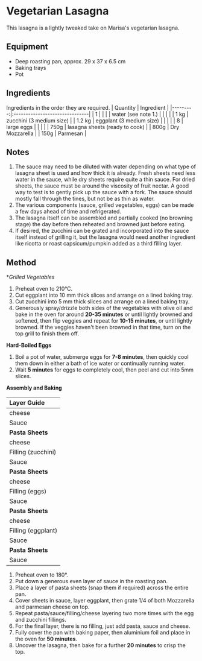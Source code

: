 # Vegetarian Lasagna 

This lasagna is a lightly tweaked take on Marisa's vegetarian lasagna.

## Equipment

* Deep roasting pan, approx. 29 x 37 x 6.5 cm
* Baking trays
* Pot

## Ingredients

Ingredients in the order they are required.
| Quantity | Ingredient                     |
|---------:|:-------------------------------|
|        1 | [](NonnasSauce.md)             |
|          | water (see note 1.)            |
|          |                                |
|     1 kg | zucchini (3 medium size)       |
|   1.2 kg | eggplant (3 medium size)       |
|          |                                |
|        8 | large eggs                     |
|          |                                |
|     750g | lasagna sheets (ready to cook) |
|     800g | Dry Mozzarella                 |
|     150g | Parmesan                       |


## Notes

1. The sauce may need to be diluted with water depending on what type of lasagna
   sheet is used and how thick it is already. Fresh sheets need less water in
   the sauce, while dry sheets require quite a thin sauce.  For dried sheets,
   the sauce must be around the viscosity of fruit nectar. A good way to test is
   to gently pick up the sauce with a fork. The sauce should mostly fall through
   the tines, but not be as thin as water.
2. The various components (sauce, grilled vegetables, eggs) can be made a few
   days ahead of time and refrigerated. 
3. The lasagna itself can be assembled and partially cooked (no browning stage)
   the day before then reheated and browned just before eating.
4. If desired, the zucchini can be grated and incorporated into the
   sauce itself instead of grilling it, but the lasagna would need another
   ingredient like ricotta or roast capsicum/pumpkin added as a third filling
   layer. 

## Method

**Grilled Vegetables*
1. Preheat oven to 210°C.
2. Cut eggplant into 10 mm thick slices and arrange on a lined baking tray.
3. Cut zucchini into 5 mm thick slices and arrange on a lined baking tray.
4. Generously spray/drizzle both sides of the vegetables with olive oil and bake
   in the oven for around **20-35 minutes** or until lightly browned and
   softened, then flip veggies and repeat for **10-15 minutes**, or until
   lightly browned. If the veggies haven't been browned in that time, turn on
   the top grill to finish them off.

**Hard-Boiled Eggs**
1. Boil a pot of water, submerge eggs for **7-8 minutes**, then quickly cool
  them down in either a bath of ice water or continually running water. 
1. Wait **5 minutes** for eggs to completely cool, then peel and cut into 5mm
   slices.

**Assembly and Baking**

| Layer Guide        |
|:-------------------|
| cheese             |
| Sauce              |
| **Pasta Sheets**   |
| cheese             |
| Filling (zucchini) |
| Sauce              |
| **Pasta Sheets**   |
| cheese             |
| Filling (eggs)     |
| Sauce              |
| **Pasta Sheets**   |
| cheese             |
| Filling (eggplant) |
| Sauce              |
| **Pasta Sheets**   |
| Sauce              |

1. Preheat oven to 180°.
2. Put down a generous even layer of sauce in the roasting pan.
3. Place a layer of pasta sheets (snap them if required) across the entire pan.
4. Cover sheets in sauce, layer eggplant, then grate 1/4 of both Mozzarella and
   parmesan cheese on top. 
5. Repeat pasta/sauce/filling/cheese layering two more times with the egg and
   zucchini fillings.
6. For the final layer, there is no filling, just add pasta, sauce and cheese.
7. Fully cover the pan with baking paper, then aluminium foil and place in the
   oven for **50 minutes**.
8. Uncover the lasagna, then bake for a further **20 minutes** to crisp
   the top.
